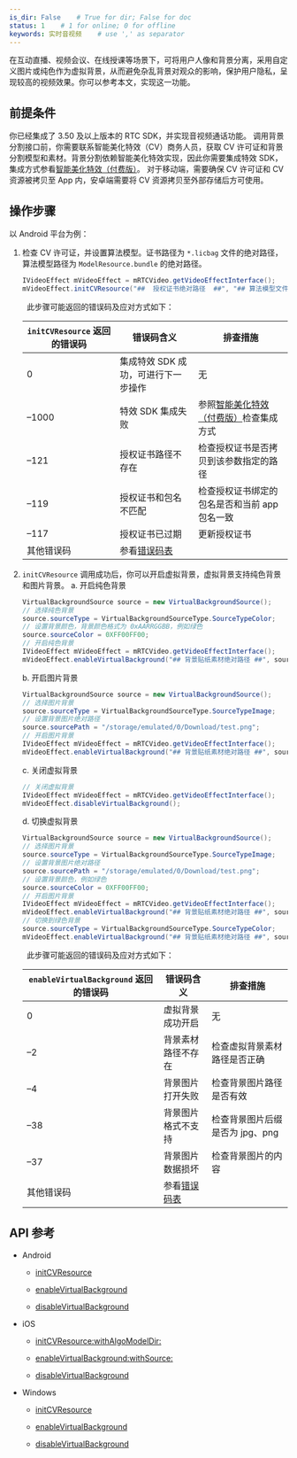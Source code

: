 ```yaml
---
is_dir: False    # True for dir; False for doc
status: 1    # 1 for online; 0 for offline
keywords: 实时音视频    # use ',' as separator
---
```


在互动直播、视频会议、在线授课等场景下，可将用户人像和背景分离，采用自定义图片或纯色作为虚拟背景，从而避免杂乱背景对观众的影响，保护用户隐私，呈现较高的视频效果。你可以参考本文，实现这一功能。

## 前提条件

你已经集成了 3.50 及以上版本的 RTC SDK，并实现音视频通话功能。
调用背景分割接口前，你需要联系智能美化特效（CV）商务人员，获取 CV 许可证和背景分割模型和素材。背景分割依赖智能美化特效实现，因此你需要集成特效 SDK，集成方式参看[智能美化特效（付费版）](114717)。
对于移动端，需要确保 CV 许可证和 CV 资源被拷贝至 App 内，安卓端需要将 CV 资源拷贝至外部存储后方可使用。

## 操作步骤

以 Android 平台为例：

1. 检查 CV 许可证，并设置算法模型。证书路径为 `*.licbag` 文件的绝对路径，算法模型路径为 `ModelResource.bundle` 的绝对路径。
	
	```java
	IVideoEffect mVideoEffect = mRTCVideo.getVideoEffectInterface();
	mVideoEffect.initCVResource("##  授权证书绝对路径  ##", "## 算法模型文件夹路径 ##")
	```
	
	  此步骤可能返回的错误码及应对方式如下：
	
	| `initCVResource` 返回的错误码 | 错误码含义 | 排查措施 |
	| --- | --- | --- |
	| 0 | 集成特效 SDK 成功，可进行下一步操作 | 无 |
	| –1000 | 特效 SDK 集成失败 | 参照[智能美化特效（付费版）](114717)检查集成方式 |
	| –121 | 授权证书路径不存在 | 检查授权证书是否拷贝到该参数指定的路径 |
	| –119 | 授权证书和包名不匹配 | 检查授权证书绑定的包名是否和当前 app 包名一致 |
	| –117 | 授权证书已过期 | 更新授权证书 |
	| 其他错误码 | 参看[错误码表](https://www.volcengine.com/docs/6705/102042) ||
	
2. `initCVResource` 调用成功后，你可以开启虚拟背景，虚拟背景支持纯色背景和图片背景。
	a. 开启纯色背景
		
	
	```java
	VirtualBackgroundSource source = new VirtualBackgroundSource();
	// 选择纯色背景
	source.sourceType = VirtualBackgroundSourceType.SourceTypeColor;
	// 设置背景颜色，背景颜色格式为 0xAARRGGBB，例如绿色
	source.sourceColor = 0XFF00FF00;
	// 开启纯色背景
	IVideoEffect mVideoEffect = mRTCVideo.getVideoEffectInterface();
	mVideoEffect.enableVirtualBackground("## 背景贴纸素材绝对路径 ##", source);
	```
	
	b. 开启图片背景
		
	
	```java
	VirtualBackgroundSource source = new VirtualBackgroundSource();
	// 选择图片背景
	source.sourceType = VirtualBackgroundSourceType.SourceTypeImage;
	// 设置背景图片绝对路径
	source.sourcePath = "/storage/emulated/0/Download/test.png";
	// 开启图片背景
	IVideoEffect mVideoEffect = mRTCVideo.getVideoEffectInterface();
	mVideoEffect.enableVirtualBackground("## 背景贴纸素材绝对路径 ##", source);
	```
	
	c. 关闭虚拟背景
		
	
	```java
	// 关闭虚拟背景
	IVideoEffect mVideoEffect = mRTCVideo.getVideoEffectInterface();
	mVideoEffect.disableVirtualBackground();
	```
	
	d. 切换虚拟背景
		
	
	```java
	VirtualBackgroundSource source = new VirtualBackgroundSource();
	// 选择图片背景
	source.sourceType = VirtualBackgroundSourceType.SourceTypeImage;
	// 设置背景图片绝对路径
	source.sourcePath = "/storage/emulated/0/Download/test.png";
	// 设置背景颜色，例如绿色
	source.sourceColor = 0XFF00FF00;
	// 开启图片背景
	IVideoEffect mVideoEffect = mRTCVideo.getVideoEffectInterface();
	mVideoEffect.enableVirtualBackground("## 背景贴纸素材绝对路径 ##", source);
	// 切换到绿色背景
	source.sourceType = VirtualBackgroundSourceType.SourceTypeColor;
	mVideoEffect.enableVirtualBackground("## 背景贴纸素材绝对路径 ##", source);
	```
	
	  此步骤可能返回的错误码及应对方式如下：
	
	| `enableVirtualBackground` 返回的错误码 | 错误码含义 | 排查措施 |
	| --- | --- | --- |
	| 0 | 虚拟背景成功开启 | 无 |
	| –2 | 背景素材路径不存在 | 检查虚拟背景素材路径是否正确 |
	| –4 | 背景图片打开失败 | 检查背景图片路径是否有效 |
	| –38 | 背景图片格式不支持 | 检查背景图片后缀是否为 jpg、png |
	| –37 | 背景图片数据损坏 | 检查背景图片的内容 |
	| 其他错误码 | 参看[错误码表](https://www.volcengine.com/docs/6705/102042) ||
	

## API 参考

- Android
	- [initCVResource](70080#IVideoEffect-initcvresource)
		
	- [enableVirtualBackground](70080#IVideoEffect-enablevirtualbackground)
		
	- [disableVirtualBackground](70080#IVideoEffect-disablevirtualbackground)
		
- iOS
	- [initCVResource:withAlgoModelDir:](70086#ByteRTCVideoEffect-initcvresource-withalgomodeldir)
		
	- [enableVirtualBackground:withSource:](70086#ByteRTCVideoEffect-enablevirtualbackground-withsource)
		
	- [disableVirtualBackground](70086#ByteRTCVideoEffect-disablevirtualbackground)

- Windows
	- [initCVResource](70095#IVideoEffect-initcvresource)
		
	- [enableVirtualBackground](70095#IVideoEffect-enablevirtualbackground)
		
	- [disableVirtualBackground](70095#IVideoEffect-disablevirtualbackground)
